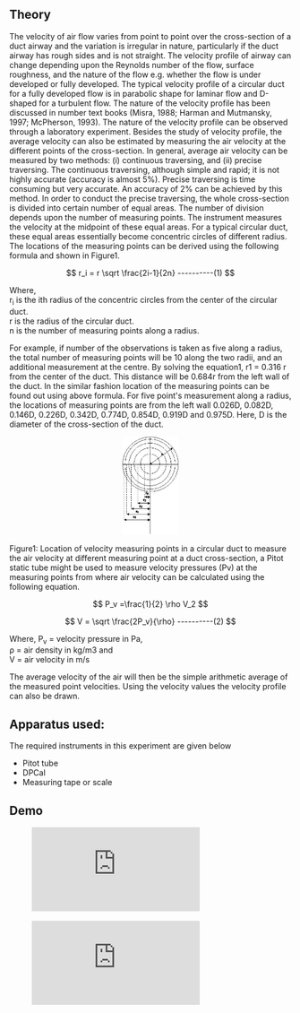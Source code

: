 ## Theory

The velocity of air flow varies from point to point over the cross-section of a duct airway and the variation is irregular in nature, particularly if the duct airway has rough sides and is not straight. The velocity profile of airway can change depending upon the Reynolds number of the flow, surface roughness, and the nature of the flow e.g. whether the flow is under developed or fully developed. The typical velocity profile of a circular duct for a fully developed flow is in parabolic shape for laminar flow and D-shaped for a turbulent flow. The nature of the velocity profile has been discussed in number text books (Misra, 1988; Harman and Mutmansky, 1997; McPherson, 1993). The nature of the velocity profile can be observed through a laboratory experiment. Besides the study of velocity profile, the average velocity can also be estimated by measuring the air velocity at the different points of the cross-section. In general, average air velocity can be measured by two methods: (i) continuous traversing, and (ii) precise traversing. The continuous traversing, although simple and rapid; it is not highly accurate (accuracy is almost 5%). Precise traversing is time consuming but very accurate. An accuracy of 2% can be achieved by this method. In order to conduct the precise traversing, the whole cross-section is divided into certain number of equal areas. The number of division depends upon the number of measuring points. The instrument measures the velocity at the midpoint of these equal areas. For a typical circular duct, these equal areas essentially become concentric circles of different radius. The locations of the measuring points can be derived using the following formula and shown in Figure1.

$$ r_i = r \sqrt \frac{2i-1}{2n}  ----------(1) $$

Where,  
r<sub>i</sub> is the ith radius of the concentric circles from the center of the circular duct.  
r is the radius of the circular duct.  
n is the number of measuring points along a radius.  

For example, if number of the observations is taken as five along a radius, the total number of measuring points will be 10 along the two radii, and an additional measurement at the centre. By solving the equation1, r1 = 0.316 r from the center of the duct. This distance will be 0.684r from the left wall of the duct. In the similar fashion location of the measuring points can be found out using above formula. For five point's measurement along a radius, the locations of measuring points are from the left wall 0.026D, 0.082D, 0.146D, 0.226D, 0.342D, 0.774D, 0.854D, 0.919D and 0.975D. Here, D is the diameter of the cross-section of the duct.

<div align="center">
<img src="images/theory1.jpg" width="20%">
</div>

Figure1: Location of velocity measuring points in a circular duct to measure the air velocity at different measuring point at a duct cross-section, a Pitot static tube might be used to measure velocity pressures (Pv) at the measuring points from where air velocity can be calculated using the following equation.

$$ P_v =\frac{1}{2} \rho V_2 $$

$$ V = \sqrt \frac{2P_v}{\rho}  ----------(2) $$

Where,
P<sub>v</sub> = velocity pressure in Pa,  
ρ = air density in kg/m3 and  
V = air velocity in m/s  

The average velocity of the air will then be the simple arithmetic average of the measured point velocities. Using the velocity values the velocity profile can also be drawn.

## Apparatus used:
The required instruments in this experiment are given below

- Pitot tube
- DPCal
- Measuring tape or scale

## Demo

<!-- blank line -->
<figure class="video_container">
  <iframe src="https://www.youtube.com/embed/YOjP8_TBGlQ" frameborder="0" allowfullscreen="true"> </iframe>
</figure>
<!-- blank line --> 

<!-- blank line -->
<figure class="video_container">
  <iframe src="https://www.youtube.com/embed/QQke2hGguLc" frameborder="0" allowfullscreen="true"> </iframe>
</figure>
<!-- blank line --> 


<script id="MathJax-script" async src="https://cdn.jsdelivr.net/npm/mathjax@3/es5/tex-mml-chtml.js"></script>
